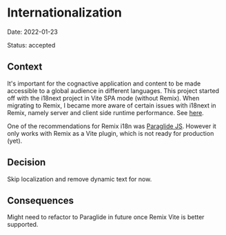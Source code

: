 # Internationalization

Date: 2022-01-23

Status: accepted

## Context

It's important for the cognactive application and content to be made accessible to a global audience in different languages. This project started off with the i18next project in Vite SPA mode (without Remix). When migrating to Remix, I became more aware of certain issues with i18next in Remix, namely server and client side runtime performance. See [here](https://github.com/remix-run/remix/discussions/4548#discussioncomment-7807550).

One of the recommendations for Remix i18n was [Paraglide JS](https://inlang.com/m/gerre34r/library-inlang-paraglideJs#simple-adaptable-and-tiny-i18n-library-for-js). However it only works with Remix as a Vite plugin, which is not ready for production (yet).

## Decision

Skip localization and remove dynamic text for now.

## Consequences

Might need to refactor to Paraglide in future once Remix Vite is better supported.
